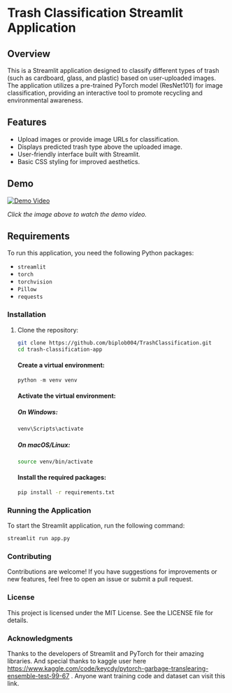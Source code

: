 # Trash Classification Streamlit Application

## Overview
This is a Streamlit application designed to classify different types of trash (such as cardboard, glass, and plastic) based on user-uploaded images. The application utilizes a pre-trained PyTorch model (ResNet101) for image classification, providing an interactive tool to promote recycling and environmental awareness.

## Features
- Upload images or provide image URLs for classification.
- Displays predicted trash type above the uploaded image.
- User-friendly interface built with Streamlit.
- Basic CSS styling for improved aesthetics.

## Demo
[![Demo Video](https://placeholder.jpg)](https://www.youtube.com/watch?v=placeholder_id)

*Click the image above to watch the demo video.*

## Requirements
To run this application, you need the following Python packages:

- `streamlit`
- `torch`
- `torchvision`
- `Pillow`
- `requests`

### Installation
1. Clone the repository:

   ```bash
   git clone https://github.com/biplob004/TrashClassification.git
   cd trash-classification-app
   ```

    #### Create a virtual environment:

    ```python
    python -m venv venv
    ```

    #### Activate the virtual environment:

     ##### On Windows:

     ```bash
     venv\Scripts\activate
     ```

     ##### On macOS/Linux:

     ```bash 
     source venv/bin/activate
     ```

    #### Install the required packages:

    ```bash 
    pip install -r requirements.txt
    ```

### Running the Application

To start the Streamlit application, run the following command:

```bash 
streamlit run app.py
```

### Contributing

Contributions are welcome! If you have suggestions for improvements or new features, feel free to open an issue or submit a pull request.

### License

This project is licensed under the MIT License. See the LICENSE file for details.

### Acknowledgments

Thanks to the developers of Streamlit and PyTorch for their amazing libraries. And special thanks to kaggle user here https://www.kaggle.com/code/keycdy/pytorch-garbage-translearing-ensemble-test-99-67 . Anyone want training code and dataset can visit this link.

